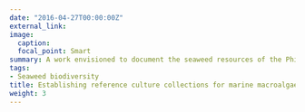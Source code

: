 ```yaml
---
date: "2016-04-27T00:00:00Z"
external_link:
image:
  caption:
  focal_point: Smart
summary: A work envisioned to document the seaweed resources of the Philippines through culture collections. 
tags:
- Seaweed biodiversity
title: Establishing reference culture collections for marine macroalgae (seaweeds)
weight: 3
---
```


